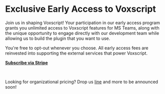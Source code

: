 <h1>Exclusive Early Access to Voxscript</h1>
<p>Join us in shaping Voxscript! Your participation in our early access program grants you unlimited access to Voxscript features for MS Teams, along with the unique opportunity to engage directly with our development team while allowing us to build the plugin that you want to use.</p>
<p>You're free to opt-out whenever you choose. All early access fees are reinvested into supporting the external services that power Voxscript.</p>
<span><p><b><a href="#">Subscribe via Stripe</a></b></p></span>
<br/>
<p>
 Looking for organizational pricing? Drop us <a href="mailto:voxscript@allwiretech.com">line</a> and more to be announced soon!
</p>

<script>
         window.onload = function() {
             // Function to get URL parameters
             function getParameterByName(name, url = window.location.href) {
                 name = name.replace(/[\[\]]/g, '\\$&');
                 var regex = new RegExp('[?&]' + name + '(=([^&#]*)|&|#|$)'),
                     results = regex.exec(url);
                 if (!results) return null;
                 if (!results[2]) return '';
                 return decodeURIComponent(results[2].replace(/\+/g, ' '));
             }
 
             // Get the 'url' parameter
             var encodedUrl = getParameterByName('url');
 
             // Check if the 'url' parameter exists
             if (encodedUrl) {
                 // Decode the URL
                var decodedUrl = decodeURIComponent(encodedUrl);
                document.getElementById('offer-link').href = decodedUrl;
                document.getElementById('offer-box').style.display = 'block';
 
                 // Redirect to the URL
                 //window.location.href = decodedUrl;
             } else {
                 // If no URL is provided, you can redirect to a default page or show an error
                 console.log('No URL provided');
             }
         };
</script>

